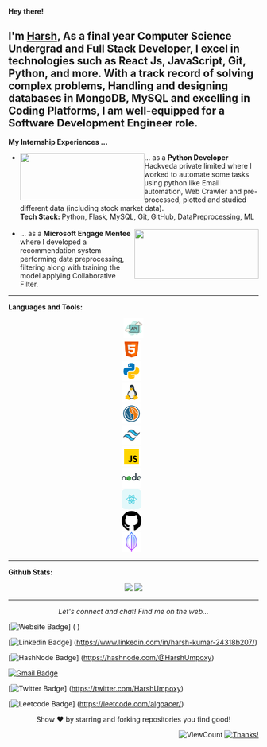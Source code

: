 <h4> Hey there! <img src="" width="30px"></h4>

I'm [Harsh](), As a final year Computer Science Undergrad and Full Stack Developer, I excel in technologies such as React Js, JavaScript, Git, Python, and more. With a track record of solving complex problems, Handling and designing databases in MongoDB, MySQL and excelling in Coding Platforms, I am well-equipped for a Software Development Engineer role.
 ---
 
**My Internship Experiences ...**

- <div>
    <img width="250" height="95" align='left' src="https://images.unsplash.com/photo-1493612276216-ee3925520721?w=400&auto=format&fit=crop&q=60&ixlib=rb-4.0.3&ixid=M3wxMjA3fDB8MHxzZWFyY2h8Mnx8cmFuZG9tfGVufDB8fDB8fHww" >
    ... as a <strong>Python Developer</strong> Hackveda private limited where I worked to automate some tasks using python like Email automation, Web Crawler and pre-processed, plotted and studied different data (including stock market data).
    <br />
    <strong>Tech Stack: </strong> Python, Flask, MySQL, Git, GitHub, DataPreprocessing, ML 
    <br /> 
    <br /> 
  </div>
  
- <div>
    <img width="250" height="100" align='right' src="https://images.unsplash.com/photo-1481349518771-20055b2a7b24?w=400&auto=format&fit=crop&q=60&ixlib=rb-4.0.3&ixid=M3wxMjA3fDB8MHxzZWFyY2h8NHx8cmFuZG9tfGVufDB8fDB8fHww" >
    ... as a <strong>Microsoft Engage Mentee</strong> where I developed a recommendation system performing data preprocessing, filtering along with training the model applying Collaborative Filter.
    <br />
    
  </div> 

 ---
 
**Languages and Tools:**

<p align="center">

  <div align="center">
  
  <code>    <img height="40" src="./assets/api.png">  </code>  <code>    <img height="40 " src="/assets/html.png">  </code>  <code>    <img height="40" src="./assets/python.png">  </code>  <code>    <img height="40" src="./assets/linux.png">  </code>  <code>    <img height="40" src="./assets/mySql.png">  </code>  <code>    <img height="40" src="./assets/tailwindcss.png">  </code>  <code>    <img height="40" src="./assets/js.png">  </code>  <code>    <img height="40" src="./assets/nodeJs.png">  </code>  <code>    <img height="40" src="./assets/react.png">  </code>  <code>    <img height="40" src="./assets/github.png">  </code>  <code>    <img height="40" src="./assets/mongoDb.png">  </code>
  </div>
  </p>

 ---
 
**Github Stats:**

<p align="center">
  
  <img src="https://github-readme-stats.vercel.app/api?username=HarshUmpoxy&count_private=true&show_icons=true&theme=dracula&line_height=33">
  <img src="https://github-readme-stats.vercel.app/api/top-langs/?username=HarshUmpoxy&count_private=true&hide=html,scss,,ejs&theme=dracula&line_height=10">

</p>

 ---
 
<p align="center">
  <i>Let's connect and chat! Find me on the web...</i>
  
   [![Website Badge](https://img.shields.io/badge/Portfolio.com-47CCCC?style=flat&logo=Google-Chrome&logoColor=white&link=https://verma-anushka.github.io/anushkaverma/)]
   (
    <!-- TODO -->
   ) 

   [![Linkedin Badge](https://img.shields.io/badge/-LinkedIn-blue?style=flat-square&logo=Linkedin&logoColor=white&link=https://www.linkedin.com/in/harsh-kumar-24318b207/)]
   (https://www.linkedin.com/in/harsh-kumar-24318b207/) 

   [![HashNode Badge](https://img.shields.io/badge/-Hashnode-007acc?style=flat&logo=hashnode&logoColor=white&link=https://hashnode.com/@HarshUmpoxy)]
   (https://hashnode.com/@HarshUmpoxy) 

   [![Gmail Badge](https://img.shields.io/badge/-v.emailbadge?style=flat-square&logo=Gmail&logoColor=white&link=mailto:v.harshgarg2550@gmail.com)](mailto:v.harshgarg2550@gmail.com)
    
   [![Twitter Badge](https://img.shields.io/badge/-HarshUmpoxy-1DA1F2?style=flat&logo=twitter&logoColor=white&link=https://twitter.com/HarshUmpoxy)]
   (https://twitter.com/HarshUmpoxy)

   [![Leetcode Badge](https://img.shields.io/badge/-algoacer-2EC866?style=flat&logo=leetcode&logoColor=white&link=https://leetcode.com/algoacer/)]
   (https://leetcode.com/algoacer/)
   
  <p align="center">
    Show ❤️ by starring and forking repositories you find good!
  </p>
</p>

<div align="right">
  
![ViewCount](https://views.whatilearened.today/views/github/HarshUmpoxy/HarshUmpoxy.svg) [![Thanks!](https://img.shields.io/badge/Thanks%20for%20visiting-!-1EAEDB.svg)](https://HarshUmpoxy.github.io/HarshUmpoxy/)

</div>


